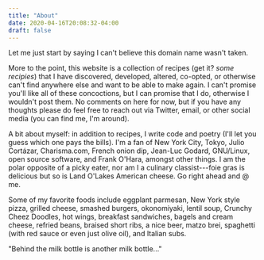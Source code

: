 ```yaml
---
title: "About"
date: 2020-04-16T20:08:32-04:00
draft: false
---
```


Let me just start by saying I can't believe this domain name wasn't taken.

More to the point, this website is a collection of recipes (get it? _some
recipies_) that I have discovered, developed, altered, co-opted, or otherwise
can't find anywhere else and want to be able to make again. I can't promise
you'll like all of these concoctions, but I can promise that I do, otherwise I
wouldn't post them. No comments on here for now, but if you have any thoughts
please do feel free to reach out via Twitter, email, or other social media (you
can find me, I'm around).

A bit about myself: in addition to recipes, I write code and poetry (I'll let
you guess which one pays the bills). I'm a fan of New York City, Tokyo, Julio
Cortázar, Charisma.com, French onion dip, Jean-Luc Godard, GNU/Linux, open
source software, and Frank O'Hara, amongst other things. I am the polar
opposite of a picky eater, nor am I a culinary classist---foie gras is
delicious but so is Land O'Lakes American cheese. Go right ahead and @ me.

Some of my favorite foods include eggplant parmesan, New York style pizza,
grilled cheese, smashed burgers, okonomiyaki, lentil soup, Crunchy Cheez
Doodles, hot wings, breakfast sandwiches, bagels and cream cheese, refried
beans, braised short ribs, a nice beer, matzo brei, spaghetti (with red sauce
or even just olive oil), and Italian subs.

"Behind the milk bottle is another milk bottle..."
